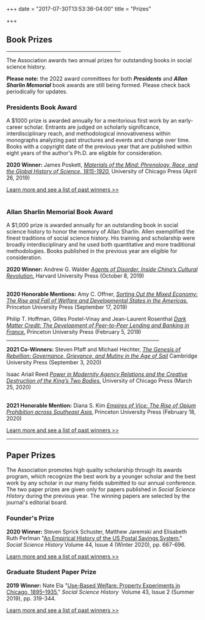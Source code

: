 +++
date = "2017-07-30T13:53:36-04:00"
title = "Prizes"

+++

## **Book Prizes**

<hr width=300; align=left>

The Association awards two annual prizes for outstanding books in social science history.<br />  

**Please note:** the 2022 award committees for both __*Presidents*__ and __*Allan Sharlin Memorial*__ book awards are still being formed. Please check back periodically for updates.

### Presidents Book Award

A $1000 prize is awarded annually for a meritorious first work by an early-career scholar. Entrants are judged on scholarly significance, interdisciplinary reach, and methodological innovativeness within monographs analyzing past structures and events and change over time. Books with a copyright date of the previous year that are published within eight years of the author's Ph.D. are eligible for consideration.

**2020 Winner:**  James Poskett, <a href="https://press.uchicago.edu/ucp/books/book/chicago/M/bo38181419.html" target="_blank"><i>Materials of the Mind: Phrenology, Race, and the Global History of Science, 1815-1920.</i></a>   University of Chicago Press (April 26, 2019)

[Learn more and see a list of past winners >>](/awards/president_award/)  
<br />

### Allan Sharlin Memorial Book Award

A $1,000 prize is awarded annually for an outstanding book in social science history to honor the memory of Allan Sharlin. Allen exemplified the finest traditions of social science history. His training and scholarship were broadly interdisciplinary and he used both quantitative and more traditional methodologies. Books published in the previous year are eligible for consideration.  

**2020 Winner:**  Andrew G. Walder <a href="https://www.hup.harvard.edu/catalog.php?isbn=9780674238329" target="_blank"><i>Agents of Disorder. Inside China’s Cultural Revolution.</i></a>
Harvard University Press (October 8, 2019)   
<br />

**2020 Honorable Mentions:** Amy C. Offner, <a href="https://press.princeton.edu/books/hardcover/9780691190938/sorting-out-the-mixed-economy" target="_blank"><i>Sorting Out the Mixed Economy: The Rise and Fall of Welfare and Developmental States in the Americas.</i></a> Princeton University Press (September 17, 2019)  

Philip T. Hoffman, Gilles Postel-Vinay and Jean-Laurent Rosenthal <a href="https://press.princeton.edu/books/hardcover/9780691182179/dark-matter-credit" target="_blank"><i>Dark Matter Credit: The Development of Peer-to-Peer Lending and Banking in France.</i></a> Princeton University Press (February 5, 2019)  

<hr width="400">

**2021 Co-Winners:** Steven Pfaff and Michael Hechter, <a href="https://www.cambridge.org/core/books/genesis-of-rebellion/A539D6E86D957A09EDAC4223C5EBD0C0" target="_blank"><i>The Genesis of Rebellion: Governance, Grievance, and Mutiny in the Age of Sail</i></a> Cambridge University Press (September 3, 2020)  

Isaac Ariail Reed <a href="https://press.uchicago.edu/ucp/books/book/chicago/P/bo48408506.html" target="_blank"><i>Power in Modernity Agency Relations and the Creative Destruction of the King’s Two Bodies.</i></a> University of Chicago Press (March 25, 2020)  
<br />

**2021 Honorable Mention:** Diana S. Kim <a href="https://press.princeton.edu/books/hardcover/9780691172408/empires-of-vice" target="_blank"><i>Empires of Vice: The Rise of Opium Prohibition across Southeast Asia.</i></a> Princeton University Press (February 18, 2020)  

[Learn more and see a list of past winners >>](/awards/sharlin_award/)

<hr>

## **Paper Prizes**

The Association promotes high quality scholarship through its awards program, which recognize the best work by a younger scholar and the best work by any scholar in our many fields submitted to our annual conference. The two paper prizes are given only for papers published in <i>Social Science History</i> during the previous year. The winning papers are selected by the journal's editorial board.

### Founder's Prize 

**2020 Winner:** Steven Sprick Schuster, Matthew Jaremski and Elisabeth Ruth Perlman "[An Empirical History of the US Postal Savings System.](https://doi.org/10.1017/ssh.2020.31)" *Social Science History* Volume 44, Issue 4 (Winter 2020), pp. 667-696.

[Learn more and see a list of past winners >>](/awards/founder_prize/)

### Graduate Student Paper Prize  

**2019 Winner:** Nate Ela "[Use-Based Welfare: Property Experiments in Chicago, 1895–1935.](https://doi.org/10.1017/ssh.2019.12)" *Social Science History*&nbsp;&nbsp;Volume 43, Issue 2 (Summer 2019), pp. 319-344.

[Learn more and see a list of past winners >>](/awards/graduate_prize/)
